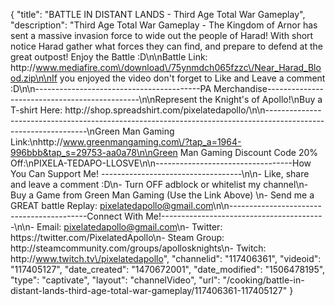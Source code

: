 {
    "title": "BATTLE IN DISTANT LANDS - Third Age Total War Gameplay",
    "description": "Third Age Total War Gameplay - The Kingdom of Arnor has sent a massive invasion force to wide out the people of Harad!  With short notice Harad gather what forces they can find, and prepare to defend at the great outpost!  Enjoy the Battle :D\n\nBattle Link: http:\/\/www.mediafire.com\/download\/75ynmdch065fzzc\/Near_Harad_Blood.zip\n\nIf you enjoyed the video don't forget to Like and Leave a comment :D\n\n-----------------------------------------PA Merchandise----------------------------------------------\n\nRepresent the Knight's of Apollo!\nBuy a T-shirt Here: http:\/\/shop.spreadshirt.com\/pixelatedapollo\/\n\n---------------------------------------------------------------------------------------------------------------\nGreen Man Gaming Link:\nhttp:\/\/www.greenmangaming.com\/?tap_a=1964-996bbb&tap_s=29753-aa0a78\n\nGreen Man Gaming Discount Code 20% Off:\nPIXELA-TEDAPO-LLOSVE\n\n----------------------------------How You Can Support Me! -----------------------------------\n\n- Like, share and leave a comment :D\n- Turn OFF adblock or whitelist my channel\n- Buy a Game from Green Man Gaming (Use the Link Above) \n- Send me a GREAT battle Replay: pixelatedapollo@gmail.com\n\n------------------------------------------Connect With Me!-----------------------------------------\n\n- Email: pixelatedapollo@gmail.com\n- Twitter: https:\/\/twitter.com\/PixelatedApollo\n- Steam Group:  http:\/\/steamcommunity.com\/groups\/apollosknights\n- Twitch: http:\/\/www.twitch.tv\/pixelatedapollo",
    "channelid": "117406361",
    "videoid": "117405127",
    "date_created": "1470672001",
    "date_modified": "1506478195",
    "type": "captivate",
    "layout": "channelVideo",
    "url": "\/cooking\/battle-in-distant-lands-third-age-total-war-gameplay\/117406361-117405127"
}